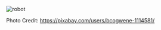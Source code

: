 ![robot](https://github.com/OpenArchitex/AutoBooker/assets/12435965/bb431eac-8e52-43e1-8e8a-ed62207b0f63)

Photo Credit: https://pixabay.com/users/bcogwene-1114581/


